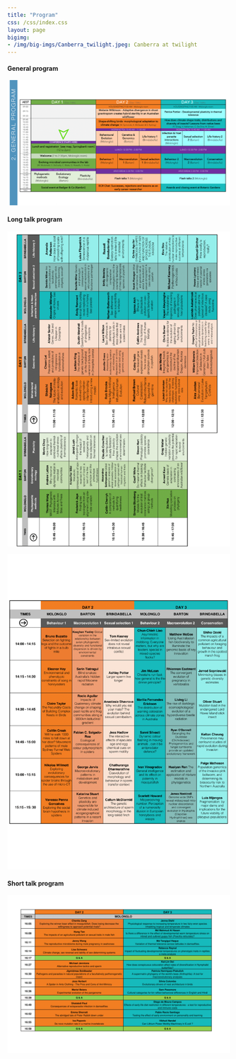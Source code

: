 ```yaml
---
title: "Program"
css: /css/index.css
layout: page
bigimg:
- /img/big-imgs/Canberra_twilight.jpeg: Canberra at twilight
---
```


#### General program

![](pngs/Program_summary.png)

#### Long talk program

![](pngs/Long_talks_1.png)

![](pngs//Long_talks_2.png)

#### Short talk program

![](pngs/3min_2022.png)